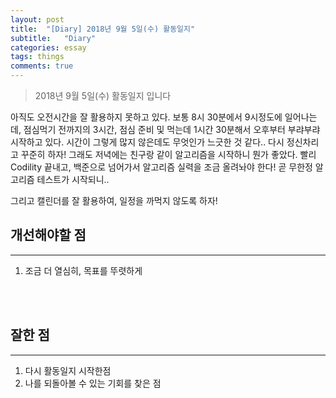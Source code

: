 ```yaml
---
layout: post
title:  "[Diary] 2018년 9월 5일(수) 활동일지"
subtitle:   "Diary"
categories: essay
tags: things
comments: true
---
```


> 2018년 9월 5일(수) 활동일지 입니다

아직도 오전시간을 잘 활용하지 못하고 있다. 보통 8시 30분에서 9시정도에 일어나는데, 점심먹기 전까지의 3시간, 점심 준비 및 먹는데 1시간 30분해서 오후부터 부랴부랴 시작하고 있다. 시간이 그렇게 많지 않은데도 무엇인가 느긋한 것 같다.. 다시 정신차리고 꾸준히 하자! 그래도 저녁에는 친구랑 같이 알고리즘을 시작하니 뭔가 좋았다. 빨리 Codility 끝내고, 백준으로 넘어가서 알고리즘 실력을 조금 올려놔야 한다! 곧 무한정 알고리즘 테스트가 시작되니..

그리고 캘린더를 잘 활용하여, 일정을 까먹지 않도록 하자!

## 개선해야할 점

---

1. 조금 더 열심히, 목표를 뚜렷하게

<br/>

<br/>

## 잘한 점

---

1. 다시 활동일지 시작한점
2. 나를 되돌아볼 수 있는 기회를 찾은 점